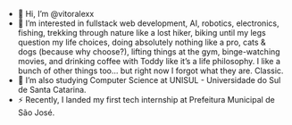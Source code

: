 - 👋 Hi, I’m @vitoralexx
- 👀 I’m interested in fullstack web development, AI, robotics, electronics, fishing, trekking through nature like a lost hiker, biking until my legs question my life choices, doing absolutely nothing like a pro, cats & dogs (because why choose?), lifting things at the gym, binge-watching movies, and drinking coffee with Toddy like it’s a life philosophy. I like a bunch of other things too… but right now I forgot what they are. Classic.
- 💞️ I’m also studying Computer Science at UNISUL - Universidade do Sul de Santa Catarina.
- ⚡ Recently, I landed my first tech internship at Prefeitura Municipal de São José.

<!---
vitoralexx/vitoralexx is a ✨ special ✨ repository because its `README.md` (this file) appears on your GitHub profile.
You can click the Preview link to take a look at your changes.
--->
